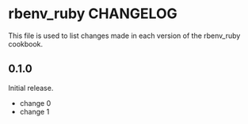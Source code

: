 # rbenv_ruby CHANGELOG

This file is used to list changes made in each version of the rbenv_ruby cookbook.

## 0.1.0

Initial release.

- change 0
- change 1
